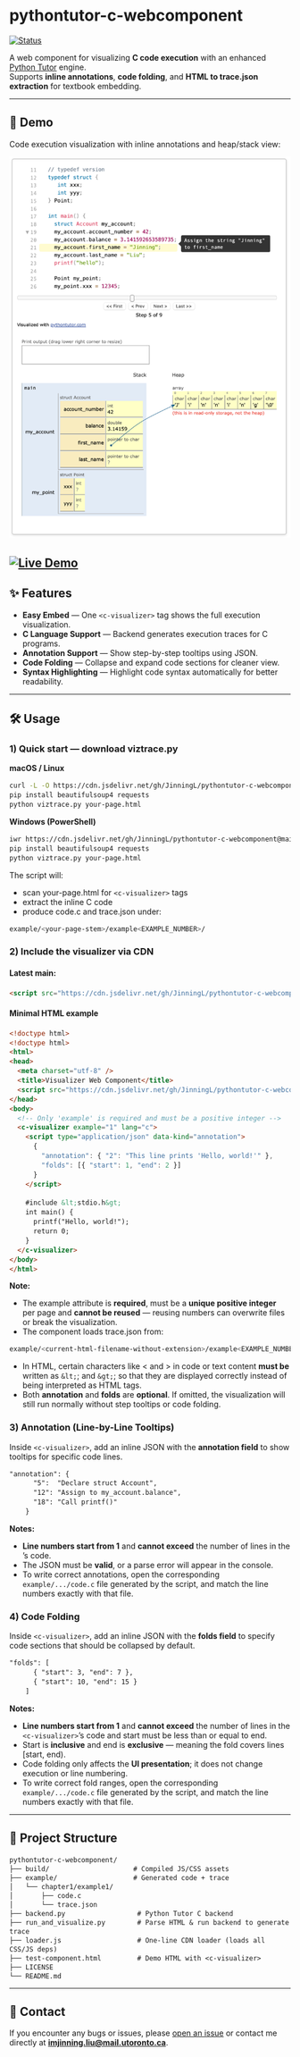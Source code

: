 # pythontutor-c-webcomponent

[![Status](https://img.shields.io/badge/status-work%20in%20progress-yellow)](https://github.com/JinningL/pythontutor-c-webcomponent)

A web component for visualizing **C code execution** with an enhanced [Python Tutor](https://pythontutor.com/) engine.  
Supports **inline annotations**, **code folding**, and **HTML to trace.json extraction** for textbook embedding.

---

## 📸 Demo

Code execution visualization with inline annotations and heap/stack view:


 ![Code Step](docs/demo.png)

[![Live Demo](https://img.shields.io/badge/Demo-Live-blue)](https://JinningL.github.io/pythontutor-c-webcomponent/test-component.html)
---

## ✨ Features

- **Easy Embed** — One `<c-visualizer>` tag shows the full execution visualization.
- **C Language Support** — Backend generates execution traces for C programs.
- **Annotation Support** — Show step-by-step tooltips using JSON.
- **Code Folding** — Collapse and expand code sections for cleaner view.
- **Syntax Highlighting** — Highlight code syntax automatically for better readability.

---
## 🛠 Usage

### 1) Quick start — download viztrace.py
**macOS / Linux**
```bash
curl -L -O https://cdn.jsdelivr.net/gh/JinningL/pythontutor-c-webcomponent@main/viztrace.py
pip install beautifulsoup4 requests
python viztrace.py your-page.html
```

**Windows (PowerShell)**
```bash
iwr https://cdn.jsdelivr.net/gh/JinningL/pythontutor-c-webcomponent@main/viztrace.py -OutFile viztrace.py
pip install beautifulsoup4 requests
python viztrace.py your-page.html
```

The script will:
- scan your-page.html for `<c-visualizer>` tags
- extract the inline C code
- produce code.c and trace.json under:
 ```bash
 example/<your-page-stem>/example<EXAMPLE_NUMBER>/
 ```

### 2) Include the visualizer via CDN

#### **Latest main:**
```html
<script src="https://cdn.jsdelivr.net/gh/JinningL/pythontutor-c-webcomponent@28e1db2/loader.js"></script>
```

#### **Minimal HTML example**
```html
<!doctype html>
<!doctype html>
<html>
<head>
  <meta charset="utf-8" />
  <title>Visualizer Web Component</title>
  <script src="https://cdn.jsdelivr.net/gh/JinningL/pythontutor-c-webcomponent@28e1db2/loader.js"></script>
</head>
<body>
  <!-- Only 'example' is required and must be a positive integer -->
  <c-visualizer example="1" lang="c">
    <script type="application/json" data-kind="annotation">
      {
        "annotation": { "2": "This line prints 'Hello, world!'" },
        "folds": [{ "start": 1, "end": 2 }]
      }
    </script>

    #include &lt;stdio.h&gt;
    int main() {
      printf("Hello, world!");
      return 0;
    }
  </c-visualizer>
</body>
</html>
```

**Note:**  
- The example attribute is **required**, must be a **unique positive integer** per page and **cannot be reused** — reusing numbers can overwrite files or break the visualization.
- The component loads trace.json from:
```bash
example/<current-html-filename-without-extension>/example<EXAMPLE_NUMBER>/trace.json
```
- In HTML, certain characters like < and > in code or text content **must be** written as `&lt;`; and `&gt;`; so that they are displayed correctly instead of being interpreted as HTML tags.
- Both **annotation** and **folds** are **optional**. If omitted, the visualization will still run normally without step tooltips or code folding.

### 3) Annotation (Line-by-Line Tooltips)
Inside `<c-visualizer>`, add an inline JSON with the **annotation field** to show tooltips for specific code lines.
```html
"annotation": {
      "5":  "Declare struct Account",
      "12": "Assign to my_account.balance",
      "18": "Call printf()"   
    }
```
**Notes:**
- **Line numbers start from 1** and **cannot exceed** the number of lines in the <c-visualizer>’s code.
- The JSON must be **valid**, or a parse error will appear in the console.
- To write correct annotations, open the corresponding `example/.../code.c` file generated by the script, and match the line numbers exactly with that file.

### 4) Code Folding
Inside `<c-visualizer>`, add an inline JSON with the **folds field** to specify code sections that should be collapsed by default.
```html
"folds": [
      { "start": 3, "end": 7 },
      { "start": 10, "end": 15 }
    ]
```
**Notes:**
- **Line numbers start from 1** and **cannot exceed** the number of lines in the `<c-visualizer>`’s code and start must be less than or equal to end.
- Start is **inclusive** and end is **exclusive** — meaning the fold covers lines [start, end).
- Code folding only affects the **UI presentation**; it does not change execution or line numbering.
- To write correct fold ranges, open the corresponding `example/.../code.c` file generated by the script, and match the line numbers exactly with that file.

---
## 📂 Project Structure

```plaintext
pythontutor-c-webcomponent/
├── build/                     # Compiled JS/CSS assets
├── example/                   # Generated code + trace 
│   └── chapter1/example1/
│       ├── code.c
│       └── trace.json
├── backend.py                  # Python Tutor C backend
├── run_and_visualize.py        # Parse HTML & run backend to generate trace
├── loader.js                   # One-line CDN loader (loads all CSS/JS deps)
├── test-component.html         # Demo HTML with <c-visualizer>
├── LICENSE
└── README.md
```
---
## 🐞 Contact

If you encounter any bugs or issues, please [open an issue](https://github.com/JinningL/pythontutor-c-webcomponent/issues) or contact me directly at **imjinning.liu@mail.utoronto.ca**.
